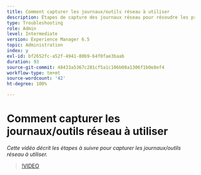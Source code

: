 ```yaml
---
title: Comment capturer les journaux/outils réseau à utiliser
description: Étapes de capture des journaux réseau pour résoudre les problèmes liés au réseau
type: Troubleshooting
role: Admin
level: Intermediate
version: Experience Manager 6.5
topic: Administration
index: y
exl-id: bf2652fc-a52f-4941-80b9-64f0fae3baab
duration: 93
source-git-commit: 48433a5367c281cf5a1c106b08a1306f1b0e8ef4
workflow-type: tm+mt
source-wordcount: '42'
ht-degree: 100%

---
```


# Comment capturer les journaux/outils réseau à utiliser

*Cette vidéo décrit les étapes à suivre pour capturer les journaux/outils réseau à utiliser.*

>[!VIDEO](https://video.tv.adobe.com/v/3417827?quality=12&learn=on&captions=fre_fr)
